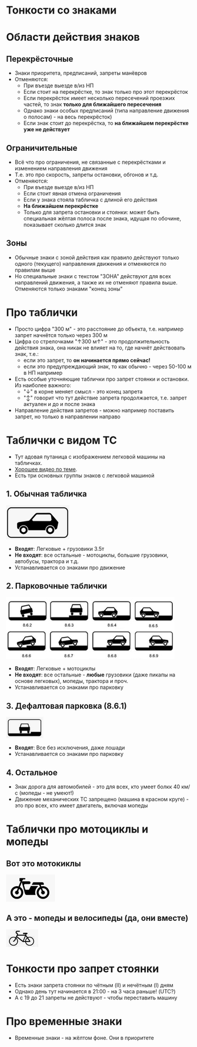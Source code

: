 # Тонкости со знаками
# Области действия знаков
## Перекрёсточные
* Знаки приоритета, предписаний, запреты манёвров
* Отменяются:
    * При въезде выезде в/из НП
    * Если стоит на перекрёстке, то знак только про этот перекрёсток
    * Если перекрёсток имеет несколько пересечений проезжих частей, то знак **только для ближайшего пересечения**
    * Однако знаки особых предписаний (типа направление движения о полосам) - на весь перекрёсток)
    * Если знак стоит до перекрёстка, то **на ближайшем перекрёстке уже не действует**

## Ограничительные
* Всё что про ограничения, не связанные с перекрёстками и изменением направления движения
* Т.е. это про скорость, запреты остановки, обгонов и т.д.
* Отменяются:
    * При въезде выезде в/из НП
    * Если стоит явная отмена ограничения
    * Если у знака стояла табличка с длиной его действия
    * **На ближайшем перекрёстке**
    * Только для запрета остановки и стоянки: может быть специальная жёлтая полоса после знака, идущая по обочине, показывает сколько длится знак

## Зоны
* Обычные знаки с зоной действия как правило действуют только одного (текущего) направления движения и отменяются по правилам выше
* Но специальные знаки с текстом "ЗОНА" действуют для всех направлений движения, а также их не отменяют правила выше. Отменяются только знаками "конец зоны"



# Про таблички
* Просто цифра "300 м" - это расстояние до объекта, т.е. например запрет начнётся только через 300 м
* Цифра со стрелочками "↑300 м↑" - это продолжительность действия знака, она никак не влияет на то, где начнёт действовать знак, т.е.:
    * если это запрет, то **он начинается прямо сейчас!**
    * если это предупреждающий знак, то как обычно - через 50-100 м в НП например
* Есть особые уточняющие таблички про запрет стоянки и остановки. Из наиболее важного:
    * "↓" в корне меняет смысл - это конец запрета
    * "↕" говорит что тут действие запрета продолжается, т.е. запрет актуален и до и после знака
* Направление действия запретов - можно например поставить запрет, но только в направлении направо

# Таблички с видом ТС
* Тут адовая путаница с изображением легковой машины на табличках.
* [Хорошее видео по теме](https://www.youtube.com/watch?v=mdm26y1li_8).
* Есть три основных группы знаков с легковой машиной

## 1. Обычная табличка
![image0001](image0001.png)

* **Входят**: Легковые + грузовики 3.5т
* **Не входят**: все остальные - мотоциклы, большие грузовики, автобусы, трактора и т.д.
* Устанавливается со знаками про движение

## 2. Парковочные таблички
![image0002](image0002.png)

* **Входят**: Легковые + мотоциклы
* **Не входят**: все остальные - **любые** грузовики (даже пикапы на основе легковых), мопеды, трактора и проч.
* Устанавливается со знаками про парковку

## 3. Дефалтовая парковка (8.6.1)
![image0003](image0003.png)

* **Входят**: Все без исключения, даже лошади
* Устанавливается со знаками про парковку

## 4. Остальное
* Знак дорога для автомобилей - это для всех, кто умеет болкк 40 км/с (мопеды - не умеют!)
* Движение механических ТС запрещено (машина в красном круге) - это про всех, кто имеет двигатель, включая мопеды

# Таблички про мотоциклы и мопеды
## Вот это мотокиклы
![image0004](image0004.png)

## А это - мопеды и велосипеды (да, они вместе)
![image0005](image0005.png)

# Тонкости про запрет стоянки
* Есть знаки запрета стоянки по чётным (II) и нечётным (I) дням
* Однако день тут начинается в 21:00 - на 3 часа раньше! (UTC?)
* А с 19 до 21 запреты не действуют - чтобы переставить машину

# Про временные знаки
* Временные знаки - на жёлтом фоне. Они в приоритете